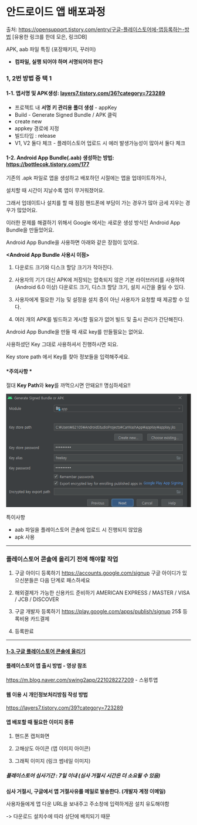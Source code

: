 # 안드로이드 앱 배포과정



출처: https://opensupport.tistory.com/entry/구글-플레이스토어에-앱등록하는-방법 [유용한 링크를 한데 모은, 링크DB]



APK, aab 파일 특징 (포장패키지, 꾸러미)

- **컴파일, 실행 되어야 하며 서명되어야 한다** 



### 1, 2번 방법 중 택 1

#### 1-1. 앱서명 및 APK생성: [layers7.tistory.com/36?category=723289](https://layers7.tistory.com/36?category=723289)

- 프로젝트 내 **서명 키 관리용 폴더 생성** - appKey
- Build - Generate Signed Bundle / APK 클릭 
- create new 
- appkey 경로에 지정 
- 빌드타입 : release 
- V1, V2 둘다 체크 - 플레이스토어 업로드 시 에러 발생가능성이 많아서 둘다 체크 



#### 1-2. Android App Bundle(.aab) 생성하는 방법: https://bottlecok.tistory.com/177



기존의 .apk 파일로 앱을 생성하고 배포하던 시절에는 앱을 업데이트하거나,

설치할 때 시간이 지날수록 앱이 무거워졌어요. 

그래서 업데이트나 설치를 할 때 점점 핸드폰에 부담이 가는 경우가 많아 금세 지우는 경우가 많았어요. 

이러한 문제를 해결하기 위해서 Google 에서는 새로운 생성 방식인 Android App Bundle을 만들었어요. 

Android App Bundle을 사용하면 아래와 같은 장점이 있어요.



**<Android App Bundle 사용시 이점>**

1. 다운로드 크기와 디스크 할당 크기가 작아진다.

2. 사용자의 기기 대신 APK에 저장되는 압축되지 않은 기본 라이브러리를 사용하여(Android 6.0 이상) 다운로드 크기, 디스크 할당 크기, 설치 시간을 줄일 수 있다.

3. 사용자에게 필요한 기능 및 설정을 설치 중이 아닌 사용자가 요청할 때 제공할 수 있다.

4. 여러 개의 APK를 빌드하고 게시할 필요가 없어 빌드 및 출시 관리가 간단해진다.



Android App Bundle을 만들 때 새로 key를 만들필요는 없어요. 

사용하셨던 Key 그대로 사용하셔서 진행하시면 되요.

Key store path 에서 Key를 찾아 정보들을 입력해주세요. 



#### *주의사항 *

절대 **Key Path**와 **key**를 까먹으시면 안돼요!! 명심하세요!!



<img src="./apk,aab 파일생성.png">



특이사항 

- aab 파일을 플레이스토어 콘솔에 업로드 시 진행되지 않았음 
- apk 사용



***

### 플레이스토어 콘솔에 올리기 전에 해야할 작업 

1. 구글 아이디 등록하기 
   https://accounts.google.com/signup
   구글 아이디가 있으신분들은 다음 단계로 패스하세요

2. 해외결제가 가능한 신용카드 준비하기
      AMERICAN EXPRESS / MASTER / VISA / JCB / DISCOVER 

3. 구글 개발자 등록하기 
   https://play.google.com/apps/publish/signup
   25$ 등록비용 카드결제

4. 등록완료 

***

#### [1-3.구글 플레이스토어 콘솔에 올리기](https://play.google.com/apps/publish)

#### 플레이스토어 앱 출시 방법 - 영상 참조 

https://m.blog.naver.com/swing2app/221028227209 - 스윙투앱





#### 웹 이용 시 개인정보처리방침 작성 방법

https://layers7.tistory.com/39?category=723289



#### 앱 배포할 때 필요한 이미지 종류 

1. 핸드폰 캡처화면 

2. 고해상도 아이콘 (앱 이미지 아이콘)

3. 그래픽 이미지 (링크 썸네일 이미지)

   

##### 플레이스토어 심사기간 : 7일 이내 (심사 거절시 시간은 더 소요될 수 있음)

**심사 거절시, 구글에서 앱 거절사유를 메일로 발송한다. (개발자 계정 이메일)**



사용자들에게  앱 다운 URL을 보내주고 주소창에 입력하게끔 설치 유도해야함 

-> 다운로드 설치수에 따라 상단에 배치되기 때문 




